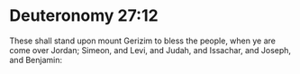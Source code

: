 # Deuteronomy 27:12

These shall stand upon mount Gerizim to bless the people, when ye are come over Jordan; Simeon, and Levi, and Judah, and Issachar, and Joseph, and Benjamin: